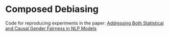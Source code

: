 # Composed Debiasing

Code for reproducing experiments in the paper: [Addressing Both Statistical and Causal Gender Fairness in NLP Models]()
